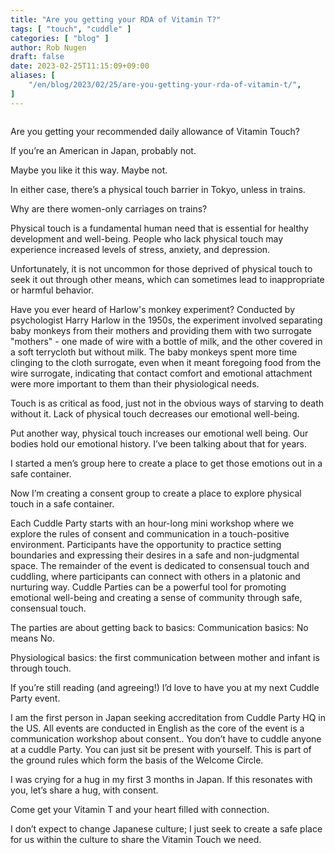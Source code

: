 ```yaml
---
title: "Are you getting your RDA of Vitamin T?"
tags: [ "touch", "cuddle" ]
categories: [ "blog" ]
author: Rob Nugen
draft: false
date: 2023-02-25T11:15:09+09:00
aliases: [
    "/en/blog/2023/02/25/are-you-getting-your-rda-of-vitamin-t/",
]
---
```


<img
src="episode_image"
alt=""
class="title" />

<!-- div class="note">(image credit: )</div -->

Are you getting your recommended daily allowance of Vitamin Touch?

If you’re an American in Japan, probably not.

Maybe you like it this way.  Maybe not.

In either case, there’s a physical touch barrier in Tokyo, unless in
trains.

Why are there women-only carriages on trains?

Physical touch is a fundamental human need that is essential for
healthy development and well-being. People who lack physical touch may
experience increased levels of stress, anxiety, and depression.

Unfortunately, it is not uncommon for those deprived of physical touch
to seek it out through other means, which can sometimes lead to
inappropriate or harmful behavior.

Have you ever heard of Harlow's monkey experiment? Conducted by
psychologist Harry Harlow in the 1950s, the experiment involved
separating baby monkeys from their mothers and providing them with two
surrogate "mothers" - one made of wire with a bottle of milk, and the
other covered in a soft terrycloth but without milk. The baby monkeys
spent more time clinging to the cloth surrogate, even when it meant
foregoing food from the wire surrogate, indicating that contact
comfort and emotional attachment were more important to them than
their physiological needs.

Touch is as critical as food, just not in the obvious ways of starving
to death without it.  Lack of physical touch decreases our emotional
well-being.

Put another way, physical touch increases our emotional well being.
Our bodies hold our emotional history.  I’ve been talking about that
for years.

I started a men’s group here to create a place to get those emotions
out in a safe container.

Now I’m creating a consent group to create a place to explore physical
touch in a safe container.

Each Cuddle Party starts with an hour-long mini workshop where we
explore the rules of consent and communication in a touch-positive
environment. Participants have the opportunity to practice setting
boundaries and expressing their desires in a safe and non-judgmental
space. The remainder of the event is dedicated to consensual touch and
cuddling, where participants can connect with others in a platonic and
nurturing way. Cuddle Parties can be a powerful tool for promoting
emotional well-being and creating a sense of community through safe,
consensual touch.

The parties are about getting back to basics: Communication basics: No
means No.

Physiological basics: the first communication between mother and
infant is through touch.

If you’re still reading (and agreeing!) I’d love to have you at my
next Cuddle Party event.

I am the first person in Japan seeking accreditation from Cuddle Party
HQ in the US. All events are conducted in English as the core of the
event is a communication workshop about consent..  You don’t have to
cuddle anyone at a cuddle Party.  You can just sit be present with
yourself.  This is part of the ground rules which form the basis of
the Welcome Circle.

I was crying for a hug in my first 3 months in Japan.  If this
resonates with you, let’s share a hug, with consent.

Come get your Vitamin T and your heart filled with connection.

I don’t expect to change Japanese culture; I just seek to create a
safe place for us within the culture to share the Vitamin Touch we
need.